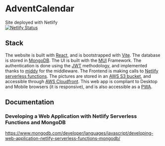 # AdventCalendar

Site deployed with Netlify  
[![Netlify Status](https://api.netlify.com/api/v1/badges/6e572c14-2221-4d04-a8cf-27db1b46df7c/deploy-status)](https://app.netlify.com/sites/mellifluous-biscotti-78c41f/deploys)

## Stack

The website is built with [React](https://react.dev/), and is bootstrapped with [Vite](https://vitejs.dev/). The database is stored in [MongoDB](https://www.mongodb.com/). The UI is built with the [MUI](https://mui.com/) Framework. The authentication is done using the [JWT](https://jwt.io/) methodology, and implemented thanks to [middy](https://middy.js.org/) for the middleware. The Frontend is making calls to [Netlify serverless functions](https://www.netlify.com/products/functions/). The pictures are stored in an [AWS S3 bucket](https://aws.amazon.com/s3/), and accessible through [AWS Cloudfront](https://aws.amazon.com/cloudfront/). This web app is compliant to Desktop and Mobile browsers (it is responsive), and is also accessible as a [PWA](https://developer.mozilla.org/en-US/docs/Web/Progressive_web_apps). 

## Documentation

### Developing a Web Application with Netlify Serverless Functions and MongoDB
https://www.mongodb.com/developer/languages/javascript/developing-web-application-netlify-serverless-functions-mongodb/
